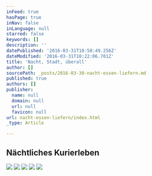 ```yaml
---
inFeed: true
hasPage: true
inNav: false
inLanguage: null
starred: false
keywords: []
description: ''
datePublished: '2016-03-31T10:58:49.256Z'
dateModified: '2016-03-31T10:22:06.701Z'
title: 'Nacht, Stadt, überall'
author: []
sourcePath: _posts/2016-03-30-nacht-essen-liefern.md
published: true
authors: []
publisher:
  name: null
  domain: null
  url: null
  favicon: null
url: nacht-essen-liefern/index.html
_type: Article

---
```

## Nächtliches Kurierleben
![](https://the-grid-user-content.s3-us-west-2.amazonaws.com/681b2023-bc60-43e7-9624-f65685cf31c9.jpg)
![](https://the-grid-user-content.s3-us-west-2.amazonaws.com/47e08976-f729-4228-8ac1-6d85dd568a75.jpg)
![](https://the-grid-user-content.s3-us-west-2.amazonaws.com/7cde8185-8d68-419e-80d0-3b60a22e28c4.jpg)
![](https://the-grid-user-content.s3-us-west-2.amazonaws.com/414059d3-227d-4153-8ae5-01c8c631f69d.jpg)
![](https://the-grid-user-content.s3-us-west-2.amazonaws.com/974f8552-4d5e-40eb-ab16-a74a9431e196.jpg)